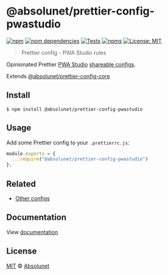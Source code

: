 # @absolunet/prettier-config-pwastudio

[![npm][npm-badge]][npm-url]
[![npm dependencies][dependencies-badge]][dependencies-url]
[![Tests][tests-badge]][tests-url]
[![npms][npms-badge]][npms-url]
[![License: MIT][license-badge]][license-url]


> Prettier config - PWA Studio rules

Opinionated Prettier [PWA Studio](https://pwastudio.io) [shareable configs](https://prettier.io/docs/en/configuration.html#sharing-configurations).

Extends [@absolunet/prettier-config-core](https://github.com/absolunet/prettier-config)


## Install

```
$ npm install @absolunet/prettier-config-pwastudio
```


## Usage

Add some Prettier config to your `.prettierrc.js`:

```js
module.exports = {
  ...require("@absolunet/prettier-config-pwastudio")
};
```


## Related

- [Other configs](https://github.com/absolunet/prettier-config)

## Documentation

View [documentation](https://documentation.absolunet.com/prettier-config/pwastudio)


## License
[MIT](LICENSE) © [Absolunet](https://absolunet.com)




[npm-badge]:          https://img.shields.io/npm/v/@absolunet/prettier-config-pwastudio?style=flat-square
[dependencies-badge]: https://img.shields.io/david/absolunet/prettier-config?path=packages/pwastudio&style=flat-square
[tests-badge]:        https://img.shields.io/github/workflow/status/absolunet/prettier-config/tests/production?label=tests&style=flat-square
[npms-badge]:         https://badges.npms.io/%40absolunet%2Fprettier-config-pwastudio.svg?style=flat-square
[license-badge]:      https://img.shields.io/badge/license-MIT-green?style=flat-square

[npm-url]:          https://www.npmjs.com/package/@absolunet/prettier-config-pwastudio
[dependencies-url]: https://david-dm.org/absolunet/prettier-config?path=packages/pwastudio
[tests-url]:        https://github.com/absolunet/prettier-config/actions?query=workflow%3Atests+branch%3Aproduction
[npms-url]:         https://npms.io/search?q=%40absolunet%2Fprettier-config-pwastudio
[license-url]:      https://opensource.org/licenses/MIT
